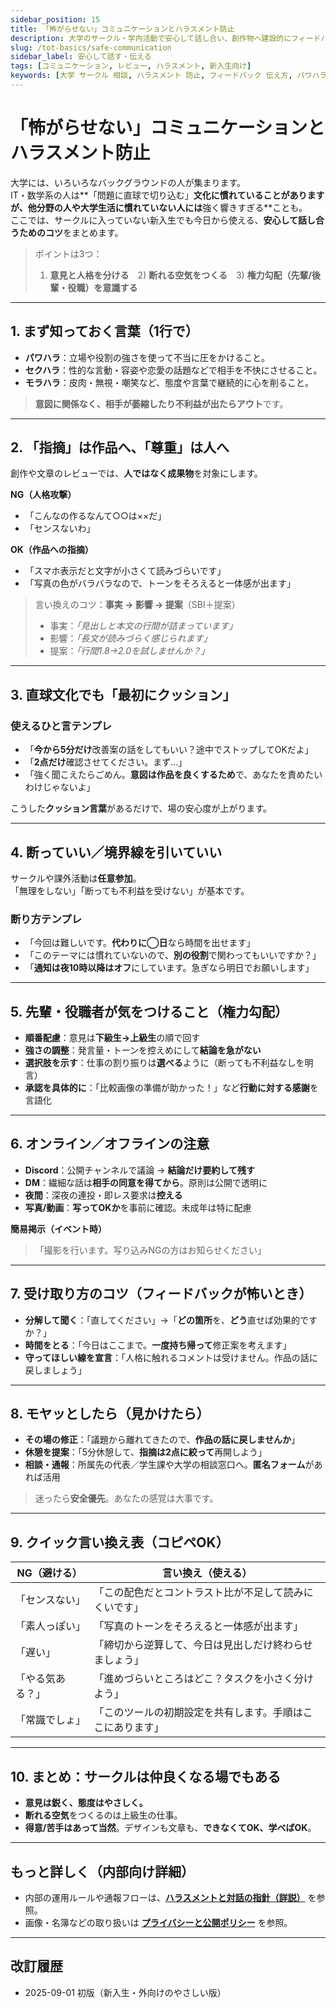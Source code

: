 ```yaml
---
sidebar_position: 15
title: 「怖がらせない」コミュニケーションとハラスメント防止
description: 大学のサークル・学内活動で安心して話し合い、創作物へ建設的にフィードバックするための超実用ガイド。パワハラ・セクハラ・モラハラの理解、言い換え例、断り方、見かけた時の動き方まで。
slug: /tot-basics/safe-communication
sidebar_label: 安心して話す・伝える
tags: [コミュニケーション, レビュー, ハラスメント, 新入生向け]
keywords: [大学 サークル 相談, ハラスメント 防止, フィードバック 伝え方, パワハラ セクハラ モラハラ, デザイン 議論]
---
```


# 「怖がらせない」コミュニケーションとハラスメント防止

大学には、いろいろなバックグラウンドの人が集まります。  
IT・数学系の人は**「問題に直球で切り込む」**文化に慣れていることがありますが、他分野の人や大学生活に慣れていない人には**強く響きすぎる**ことも。  
ここでは、サークルに入っていない新入生でも今日から使える、**安心して話し合うためのコツ**をまとめます。

> ポイントは3つ：  
> 1) **意見と人格を分ける**　2) **断れる空気をつくる**　3) **権力勾配（先輩/後輩・役職）を意識する**

---

## 1. まず知っておく言葉（1行で）

- **パワハラ**：立場や役割の強さを使って不当に圧をかけること。  
- **セクハラ**：性的な言動・容姿や恋愛の話題などで相手を不快にさせること。  
- **モラハラ**：皮肉・無視・嘲笑など、態度や言葉で継続的に心を削ること。  

> **意図に関係なく、相手が萎縮したり不利益が出たらアウト**です。

---

## 2. 「指摘」は**作品**へ、「尊重」は**人**へ

創作や文章のレビューでは、**人ではなく成果物**を対象にします。

**NG（人格攻撃）**  
- 「こんなの作るなんて○○は××だ」  
- 「センスないわ」  

**OK（作品への指摘）**  
- 「スマホ表示だと文字が小さくて読みづらいです」  
- 「写真の色がバラバラなので、トーンをそろえると一体感が出ます」

> 言い換えのコツ：**事実 → 影響 → 提案**（SBI＋提案）
> - 事実：*「見出しと本文の行間が詰まっています」*  
> - 影響：*「長文が読みづらく感じられます」*  
> - 提案：*「行間1.8→2.0を試しませんか？」*

---

## 3. 直球文化でも「最初にクッション」

### 使えるひと言テンプレ
- 「**今から5分だけ**改善案の話をしてもいい？途中でストップしてOKだよ」
- 「**2点だけ**確認させてください。まず…」
- 「強く聞こえたらごめん。**意図は作品を良くするため**で、あなたを責めたいわけじゃないよ」

こうした**クッション言葉**があるだけで、場の安心度が上がります。

---

## 4. 断っていい／境界線を引いていい

サークルや課外活動は**任意参加**。  
「無理をしない」「断っても不利益を受けない」が基本です。

### 断り方テンプレ
- 「今回は難しいです。**代わりに◯日**なら時間を出せます」
- 「このテーマには慣れていないので、**別の役割**で関わってもいいですか？」
- 「**通知は夜10時以降はオフ**にしています。急ぎなら明日でお願いします」

---

## 5. 先輩・役職者が気をつけること（権力勾配）

- **順番配慮**：意見は**下級生→上級生**の順で回す  
- **強さの調整**：発言量・トーンを控えめにして**結論を急がない**  
- **選択肢を示す**：仕事の割り振りは**選べる**ように（断っても不利益なしを明言）  
- **承認を具体的に**：「比較画像の準備が助かった！」など**行動に対する感謝**を言語化

---

## 6. オンライン／オフラインの注意

- **Discord**：公開チャンネルで議論 → **結論だけ要約して残す**  
- **DM**：繊細な話は**相手の同意を得てから**。原則は公開で透明に  
- **夜間**：深夜の連投・即レス要求は**控える**  
- **写真/動画**：**写ってOKか**を事前に確認。未成年は特に配慮

**簡易掲示（イベント時）**  
> 「撮影を行います。写り込みNGの方はお知らせください」

---

## 7. 受け取り方のコツ（フィードバックが怖いとき）

- **分解して聞く**：「直してください」→「**どの箇所**を、**どう**直せば効果的ですか？」  
- **時間をとる**：「今日はここまで。**一度持ち帰って**修正案を考えます」  
- **守ってほしい線を宣言**：「人格に触れるコメントは受けません。作品の話に戻しましょう」

---

## 8. モヤッとしたら（見かけたら）

- **その場の修正**：「議題から離れてきたので、**作品の話に戻しませんか**」  
- **休憩を提案**：「5分休憩して、**指摘は2点に絞って**再開しよう」  
- **相談・通報**：所属先の代表／学生課や大学の相談窓口へ。**匿名フォーム**があれば活用

> 迷ったら**安全優先**。あなたの感覚は大事です。

---

## 9. クイック言い換え表（コピペOK）

| NG（避ける） | 言い換え（使える） |
|---|---|
| 「センスない」 | 「この配色だとコントラスト比が不足して読みにくいです」 |
| 「素人っぽい」 | 「写真のトーンをそろえると一体感が出ます」 |
| 「遅い」 | 「締切から逆算して、今日は見出しだけ終わらせましょう」 |
| 「やる気ある？」 | 「進めづらいところはどこ？タスクを小さく分けよう」 |
| 「常識でしょ」 | 「このツールの初期設定を共有します。手順はここにあります」 |

---

## 10. まとめ：サークルは**仲良くなる場**でもある

- **意見は鋭く、態度はやさしく。**  
- **断れる空気**をつくるのは上級生の仕事。  
- **得意/苦手はあって当然**。デザインも文章も、**できなくてOK、学べばOK**。

---

## もっと詳しく（内部向け詳細）

- 内部の運用ルールや通報フローは、**[ハラスメントと対話の指針（詳説）](/docs/governance/harassment-and-communication)** を参照。  
- 画像・名簿などの取り扱いは **[プライバシーと公開ポリシー](/docs/governance/privacy-guidelines)** を参照。

---

## 改訂履歴
- 2025-09-01 初版（新入生・外向けのやさしい版）
